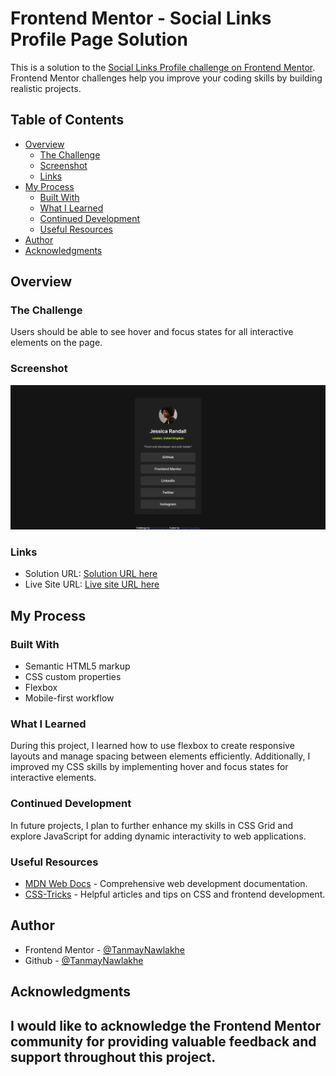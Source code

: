 # Frontend Mentor - Social Links Profile Page Solution

This is a solution to the [Social Links Profile challenge on Frontend Mentor](https://www.frontendmentor.io/challenges/social-links-profile-UG32l9m6dQ). Frontend Mentor challenges help you improve your coding skills by building realistic projects.

## Table of Contents

- [Overview](#overview)
  - [The Challenge](#the-challenge)
  - [Screenshot](#screenshot)
  - [Links](#links)
- [My Process](#my-process)
  - [Built With](#built-with)
  - [What I Learned](#what-i-learned)
  - [Continued Development](#continued-development)
  - [Useful Resources](#useful-resources)
- [Author](#author)
- [Acknowledgments](#acknowledgments)

## Overview

### The Challenge

Users should be able to see hover and focus states for all interactive elements on the page.

### Screenshot

![Screenshot](assets/images/sociallinksprofile.png)

### Links

- Solution URL: [Solution URL here](https://github.com/TanmayNawlakhe/Social-Links-Page)
- Live Site URL: [Live site URL here](https://social-links-page-kappa.vercel.app/)

## My Process

### Built With

- Semantic HTML5 markup
- CSS custom properties
- Flexbox
- Mobile-first workflow

### What I Learned

During this project, I learned how to use flexbox to create responsive layouts and manage spacing between elements efficiently. Additionally, I improved my CSS skills by implementing hover and focus states for interactive elements.


### Continued Development

In future projects, I plan to further enhance my skills in CSS Grid and explore JavaScript for adding dynamic interactivity to web applications.

### Useful Resources

- [MDN Web Docs](https://developer.mozilla.org/en-US/docs/Web) - Comprehensive web development documentation.
- [CSS-Tricks](https://css-tricks.com/) - Helpful articles and tips on CSS and frontend development.

## Author

- Frontend Mentor - [@TanmayNawlakhe](https://www.frontendmentor.io/profile/TanmayNawlakhe)
- Github - [@TanmayNawlakhe](https://github.com/TanmayNawlakhe)

## Acknowledgments

I would like to acknowledge the Frontend Mentor community for providing valuable feedback and support throughout this project. 
---
